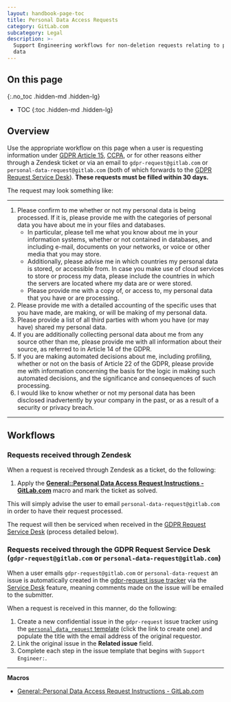 ```yaml
---
layout: handbook-page-toc
title: Personal Data Access Requests
category: GitLab.com
subcategory: Legal
description: >-
  Support Engineering workflows for non-deletion requests relating to personal
  data
---
```


## On this page
{:.no_toc .hidden-md .hidden-lg}

- TOC
{:toc .hidden-md .hidden-lg}

## Overview

Use the appropriate workflow on this page when a user is requesting information under [GDPR Article 15](https://gdpr-text.com/read/article-15/), [CCPA](https://oag.ca.gov/privacy/ccpa), or for other reasons either through a Zendesk ticket or via an email to `gdpr-request@gitlab.com` or `personal-data-request@gitlab.com` (both of which forwards to the [GDPR Request Service Desk](https://gitlab.com/gitlab-com/gdpr-request/issues/service_desk)). **These requests must be filled within 30 days.**

The request may look something like:

- - -

1. Please confirm to me whether or not my personal data is being processed. If it is, please provide me with the categories of personal data you have about me in your files and databases.
    - In particular, please tell me what you know about me in your information systems, whether or not contained in databases, and including e-mail, documents on your networks, or voice or other media that you may store.
    - Additionally, please advise me in which countries my personal data is stored, or accessible from. In case you make use of cloud services to store or process my data, please include the countries in which the servers are located where my data are or were stored.
    - Please provide me with a copy of, or access to, my personal data that you have or are processing.
1. Please provide me with a detailed accounting of the specific uses that you have made, are making, or will be making of my personal data.
1. Please provide a list of all third parties with whom you have (or may have) shared my personal data.
1. If you are additionally collecting personal data about me from any source other than me, please provide me with all information about their source, as referred to in Article 14 of the GDPR.
1. If you are making automated decisions about me, including profiling, whether or not on the basis of Article 22 of the GDPR, please provide me with information concerning the basis for the logic in making such automated decisions, and the significance and consequences of such processing.
1. I would like to know whether or not my personal data has been disclosed inadvertently by your company in the past, or as a result of a security or privacy breach.

- - -

## Workflows

### Requests received through Zendesk

When a request is received through Zendesk as a ticket, do the following:

1. Apply the [**General::Personal Data Access Request Instructions - GitLab.com**](https://gitlab.zendesk.com/agent/admin/macros/360043149613) macro and mark the ticket as solved.

This will simply advise the user to email `personal-data-request@gitlab.com` in order to have their request processed.

The request will then be serviced when received in the [GDPR Request Service Desk](https://gitlab.com/gitlab-com/gdpr-request/issues/service_desk) (process detailed below).

### Requests received through the GDPR Request Service Desk (`gdpr-request@gitlab.com` or `personal-data-request@gitlab.com`)

When a user emails `gdpr-request@gitlab.com` or `personal-data-request` an issue is automatically created in the [gdpr-request issue tracker](https://gitlab.com/gitlab-com/gdpr-request/issues) via the [Service Desk](https://docs.gitlab.com/ee/user/project/service_desk.html) feature, meaning comments made on the issue will be emailed to the submitter.

When a request is received in this manner, do the following:

1. Create a new confidential issue in the `gdpr-request` issue tracker using the [`personal_data_request` template](https://gitlab.com/gitlab-com/gdpr-request/issues/new?issuable_template=personal_data_access_request) (click the link to create one) and populate the title with the email address of the original requestor.
1. Link the original issue in the **Related issue** field.
1. Complete each step in the issue template that begins with `Support Engineer:`.

- - -

**Macros**

- [General::Personal Data Access Request Instructions - GitLab.com](https://gitlab.zendesk.com/agent/admin/macros/360043149613)